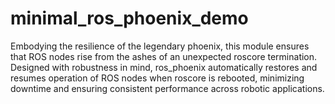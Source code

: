 # minimal_ros_phoenix_demo
Embodying the resilience of the legendary phoenix, this module ensures that ROS nodes rise from the ashes of an unexpected roscore termination. Designed with robustness in mind, ros_phoenix automatically restores and resumes operation of ROS nodes when roscore is rebooted, minimizing downtime and ensuring consistent performance across robotic applications.
